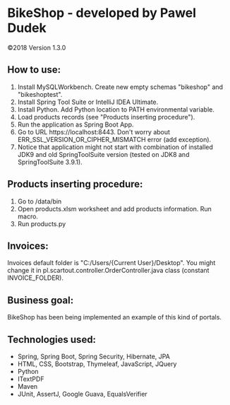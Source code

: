 # BikeShop - developed by Pawel Dudek

©2018
Version 1.3.0


## How to use:

1. Install MySQLWorkbench. Create new empty schemas "bikeshop" and "bikeshoptest".
2. Install Spring Tool Suite or IntelliJ IDEA Ultimate.
3. Install Python. Add Python location to PATH environmental variable.
4. Load products records (see "Products inserting procedure").
5. Run the application as Spring Boot App.
6. Go to URL https://localhost:8443. Don't worry about ERR_SSL_VERSION_OR_CIPHER_MISMATCH error (add exception).
7. Notice that application might not start with combination of installed JDK9 and old SpringToolSuite version (tested on JDK8 and SpringToolSuite 3.9.1).


## Products inserting procedure:

1. Go to /data/bin
2. Open products.xlsm worksheet and add products information. Run macro.
3. Run products.py


## Invoices:

Invoices default folder is "C:/Users/{Current User}/Desktop". You might change it in pl.scartout.controller.OrderController.java class (constant INVOICE_FOLDER).


## Business goal:

BikeShop has been being implemented an example of this kind of portals.


## Technologies used:

- Spring, Spring Boot, Spring Security, Hibernate, JPA
- HTML, CSS, Bootstrap, Thymeleaf, JavaScript, JQuery
- Python
- ITextPDF
- Maven
- JUnit, AssertJ, Google Guava, EqualsVerifier